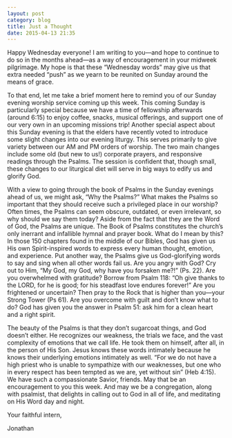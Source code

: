 ```yaml
---
layout: post
category: blog
title: Just a Thought
date: 2015-04-13 21:35
---
```


Happy Wednesday everyone!  I am writing to you—and hope to continue to do so in the months ahead—as a way of encouragement in your midweek pilgrimage.  My hope is that these “Wednesday words” may give us that extra needed “push” as we yearn to be reunited on Sunday around the means of grace.

 To that end, let me take a brief moment here to remind you of our Sunday evening worship service coming up this week.  This coming Sunday is particularly special because we have a time of fellowship afterwards (around 6:15) to enjoy coffee, snacks, musical offerings, and support one of our very own in an upcoming missions trip!  Another special aspect about this Sunday evening is that the elders have recently voted to introduce some slight changes into our evening liturgy.  This serves primarily to give variety between our AM and PM orders of worship.  The two main changes include some old (but new to us!) corporate prayers, and responsive readings through the Psalms.  The session is confident that, though small, these changes to our liturgical diet will serve in big ways to edify us and glorify God.

With a view to going through the book of Psalms in the Sunday evenings ahead of us, we might ask, “Why the Psalms?”  What makes the Psalms so important that they should receive such a privileged place in our worship?  Often times, the Psalms can seem obscure, outdated, or even irrelevant, so why should we say them today?  Aside from the fact that they are the Word of God, the Psalms are unique.  The Book of Psalms constitutes the church’s only inerrant and infallible hymnal and prayer book.  What do I mean by this?  In those 150 chapters found in the middle of our Bibles, God has given us His own Spirit-inspired words to express every human thought, emotion, and experience.  Put another way, the Psalms give us God-glorifying words to say and sing when all other words fail us.  Are you angry with God?  Cry out to Him, “My God, my God, why have you forsaken me?!” (Ps. 22).  Are you overwhelmed with gratitude?  Borrow from Psalm 118: “Oh give thanks to the LORD, for he is good; for his steadfast love endures forever!”  Are you frightened or uncertain? Then pray to the Rock that is higher than you—your Strong Tower (Ps 61).  Are you overcome with guilt and don’t know what to do?  God has given you the answer in Psalm 51: ask him for a clean heart and a right spirit.

The beauty of the Psalms is that they don’t sugarcoat things, and God doesn’t either.  He recognizes our weakness, the trials we face, and the vast complexity of emotions that we call life.  He took them on himself, after all, in the person of His Son.  Jesus knows these words intimately because he knows their underlying emotions intimately as well.  “For we do not have a high priest who is unable to sympathize with our weaknesses, but one who in every respect has been tempted as we are, yet without sin” (Heb 4:15). We have such a compassionate Savior, friends.  May that be an encouragement to you this week.  And may we be a congregation, along with psalmist, that delights in calling out to God in all of life, and meditating on His Word day and night.



Your faithful intern,

Jonathan
